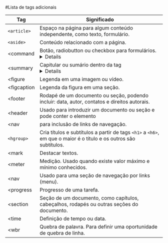 
#Lista de tags adicionais

| Tag | Significado |
| ------ | ------ |
| `<article>` |Espaço na página para algum conteúdo independente, como texto, formulário.|
| `<aside>` | Conteúdo relacionado com a página. |
| <command| Botão, radiobutton ou checkbox para formulários.<details>Detalhamento de uma parte da página. |
| <summary| Capitular ou sumário dentro da tag <details>. |
| <figure | Legenda em uma imagem ou vídeo. |
| <figcaption | Legenda da figura em uma seção. |
| <footer | Rodapé de um documento ou seção, podendo incluir: data, autor, contatos e direitos autorais. |
| <header |Usado para introduzir um documento ou seção e pode conter o elemento |
| <nav | para inclusão de links de navegação. |
| `<hgroup>` | Cria títulos e subtítulos a partir de tags `<h1>` a `<h6>`, em que o maior é o título e os outros são subtítulos. |
| <mark | Destacar textos. |
| <meter | Medição. Usado quando existe valor máximo e mínimo conhecidos. |
| <nav | Usado para uma seção de navegação por links (menu). |
| <progress | Progresso de uma tarefa. |
| <section | Seção de um documento, como capítulos, cabeçalhos, rodapés ou outras seções do documento. |
| <time | Definição de tempo ou data. |
| <wbr | Quebra de palavra. Para definir uma oportunidade de quebra de linha. |
